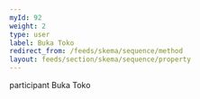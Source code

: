 ```yaml
---
myId: 92
weight: 2
type: user
label: Buka Toko
redirect_from: /feeds/skema/sequence/method
layout: feeds/section/skema/sequence/property
---
```

participant Buka Toko
